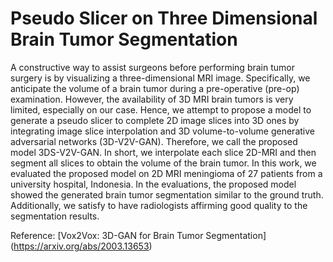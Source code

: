 # Pseudo Slicer on Three Dimensional Brain Tumor Segmentation

A constructive way to assist surgeons before performing brain tumor surgery is by visualizing a three-dimensional MRI image. Specifically, we anticipate the volume
of a brain tumor during a pre-operative (pre-op) examination. However, the availability of 3D MRI brain tumors is very limited, especially on our case. Hence, we attempt to propose a model to generate a pseudo slicer to complete 2D image slices into 3D ones by integrating image slice interpolation and 3D volume-to-volume
generative adversarial networks (3D-V2V-GAN). Therefore, we call the proposed model 3DS-V2V-GAN. In short, we interpolate each slice 2D-MRI and then segment all slices to obtain the volume of the brain tumor. In this work, we evaluated the proposed model on 2D MRI meningioma of 27 patients from a university hospital, Indonesia. In the evaluations, the proposed model showed the generated brain tumor segmentation similar to the ground truth. Additionally, we satisfy to have radiologists
affirming good quality to the segmentation results.

Reference:
[Vox2Vox: 3D-GAN for Brain Tumor Segmentation] (https://arxiv.org/abs/2003.13653)
